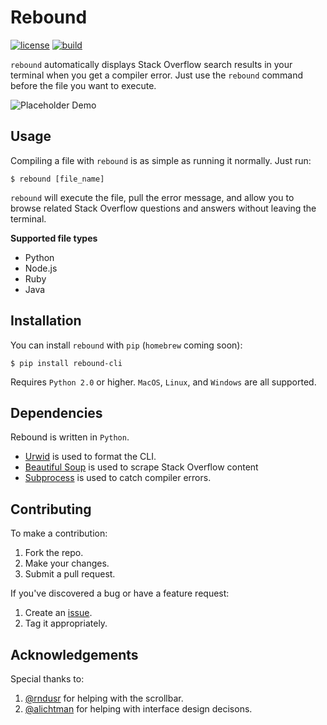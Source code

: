 # Rebound
[![license](https://img.shields.io/github/license/mashape/apistatus.svg)](https://github.com/shobrook/BitVision/blob/master/LICENSE)
[![build](https://img.shields.io/wercker/ci/wercker/docs.svg)]()

`rebound` automatically displays Stack Overflow search results in your terminal when you get a compiler error. Just use the `rebound` command before the file you want to execute.

![Placeholder Demo](demo.gif)

## Usage

Compiling a file with `rebound` is as simple as running it normally. Just run:

`$ rebound [file_name]`

`rebound` will execute the file, pull the error message, and allow you to browse related Stack Overflow questions and answers without leaving the terminal.

**Supported file types**
+ Python
+ Node.js
+ Ruby
+ Java

## Installation

You can install `rebound` with `pip` (`homebrew` coming soon):

`$ pip install rebound-cli`

Requires `Python 2.0` or higher. `MacOS`, `Linux`, and `Windows` are all supported.

## Dependencies

Rebound is written in `Python`.

+ [Urwid](http://urwid.org/) is used to format the CLI.
+ [Beautiful Soup](https://www.crummy.com/software/BeautifulSoup/) is used to scrape Stack Overflow content
+ [Subprocess](https://docs.python.org/3/library/subprocess.html) is used to catch compiler errors.

## Contributing

To make a contribution:
1. Fork the repo.
2. Make your changes.
3. Submit a pull request.

If you've discovered a bug or have a feature request:
1. Create an [issue](https://github.com/shobrook/rebound/issues/new).
2. Tag it appropriately.

## Acknowledgements

Special thanks to:

1. [@rndusr](https://github.com/rndusr) for helping with the scrollbar.
2. [@alichtman](https://github.com/alichtman) for helping with interface design decisons.

